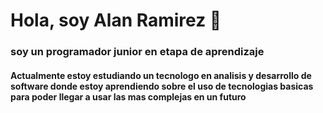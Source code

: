 # Hola, soy Alan Ramirez 👋
<!---
Fenix759/Fenix759 is a ✨ special ✨ repository because its `README.md` (this file) appears on your GitHub profile.
You can click the Preview link to take a look at your changes.
--->

### soy un programador junior en etapa de aprendizaje <br> 

#### Actualmente estoy estudiando un tecnologo en analisis y desarrollo de software donde estoy aprendiendo sobre el uso de tecnologias basicas para poder llegar a usar las mas complejas en un futuro


